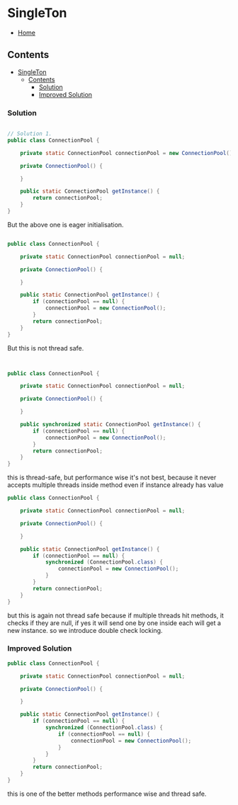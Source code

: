 # SingleTon

- [Home](../../../../../../README.md)

## Contents

- [SingleTon](#singleton)
  - [Contents](#contents)
    - [Solution](#solution)
    - [Improved Solution](#improved-solution)

### Solution

```java

// Solution 1.
public class ConnectionPool {

    private static ConnectionPool connectionPool = new ConnectionPool();

    private ConnectionPool() {

    }

    public static ConnectionPool getInstance() {
        return connectionPool;
    }
}

```

But the above one is eager initialisation.

```java

public class ConnectionPool {

    private static ConnectionPool connectionPool = null;

    private ConnectionPool() {

    }

    public static ConnectionPool getInstance() {
        if (connectionPool == null) {
            connectionPool = new ConnectionPool();
        }
        return connectionPool;
    }
}
```

But this is not thread safe.

```java


public class ConnectionPool {

    private static ConnectionPool connectionPool = null;

    private ConnectionPool() {

    }

    public synchronized static ConnectionPool getInstance() {
        if (connectionPool == null) {
            connectionPool = new ConnectionPool();
        }
        return connectionPool;
    }
}

```

this is thread-safe, but performance wise it's not best, because it never accepts multiple threads inside method even if instance already has value

```java
public class ConnectionPool {

    private static ConnectionPool connectionPool = null;

    private ConnectionPool() {

    }

    public static ConnectionPool getInstance() {
        if (connectionPool == null) {
            synchronized (ConnectionPool.class) {
                connectionPool = new ConnectionPool();
            }
        }
        return connectionPool;
    }
}
```

but this is again not thread safe because if multiple threads hit methods, it checks if they are null, if yes it will send one by one inside each will get a new instance. so we introduce double check locking.

### Improved Solution

```java
public class ConnectionPool {

    private static ConnectionPool connectionPool = null;

    private ConnectionPool() {

    }

    public static ConnectionPool getInstance() {
        if (connectionPool == null) {
            synchronized (ConnectionPool.class) {
                if (connectionPool == null) {
                    connectionPool = new ConnectionPool();
                }
            }
        }
        return connectionPool;
    }
}


```

this is one of the better methods performance wise and thread safe.
